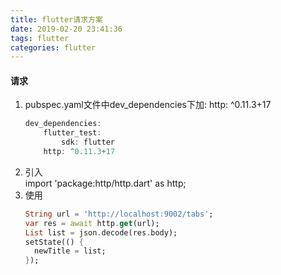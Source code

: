 ```yaml
---
title: flutter请求方案
date: 2019-02-20 23:41:36
tags: flutter
categories: flutter
---
```


#### 请求
1. pubspec.yaml文件中dev_dependencies下加: http: ^0.11.3+17
    ```dart
    dev_dependencies:
        flutter_test:
            sdk: flutter
        http: ^0.11.3+17
    ```
2. 引入     
    import 'package:http/http.dart' as http;
3. 使用
    ```dart
    String url = 'http://localhost:9002/tabs';
    var res = await http.get(url);
    List list = json.decode(res.body);
    setState(() {
      newTitle = list;
    });
    ```